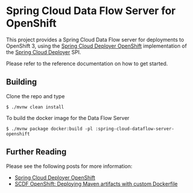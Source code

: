 # Spring Cloud Data Flow Server for OpenShift

This project provides a Spring Cloud Data Flow server for deployments to OpenShift 3, using the 
[Spring Cloud Deployer OpenShift](https://github.com/donovanmuller/spring-cloud-deployer-openshift) 
implementation of the [Spring Cloud Deployer](https://github.com/spring-cloud/spring-cloud-deployer) SPI.

Please refer to the reference documentation on how to get started.

## Building

Clone the repo and type 

```console
$ ./mvnw clean install 
```

To build the docker image for the Data Flow Server

```console
$ ./mvnw package docker:build -pl :spring-cloud-dataflow-server-openshift
```

## Further Reading

Please see the following posts for more information:

* [Spring Cloud Deployer OpenShift](http://blog.switchbit.io/spring-cloud-deployer-openshift)
* [SCDF OpenShift: Deploying Maven artifacts with custom Dockerfile](http://blog.switchbit.io/scdf-openshift-deploying-maven-artifacts-with-custom-dockerfile)

